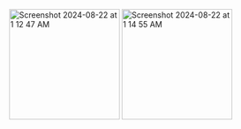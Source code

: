 <img width="200" alt="Screenshot 2024-08-22 at 1 12 47 AM" src="https://github.com/user-attachments/assets/dd2d3310-dd65-43d7-9567-d117c028344f">
<img width="200" alt="Screenshot 2024-08-22 at 1 14 55 AM" src="https://github.com/user-attachments/assets/396c20ae-06ce-4476-b758-13e8c89710be">
